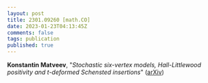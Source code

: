 ```yaml
---
layout: post
title: 2301.09260 [math.CO]
date: 2023-01-23T04:13:45Z
comments: false
tags: publication
published: true
---
```


<b>Konstantin Matveev</b>, "<i>Stochastic six-vertex models, Hall-Littlewood positivity and  $t$-deformed Schensted insertions</i>" ([arXiv](http://arxiv.org/abs/2301.09260v1))
